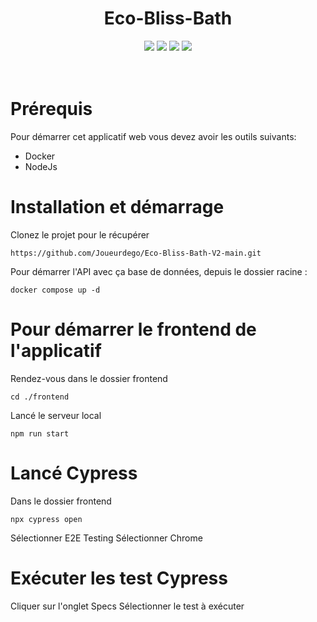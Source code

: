 <div align="center">

# Eco-Bliss-Bath
</div>

<p align="center">
    <img src="https://img.shields.io/badge/MariaDB-v11.7.2-blue">
    <img src="https://img.shields.io/badge/Symfony-v6.2-blue">
    <img src="https://img.shields.io/badge/Angular-v13.3.0-blue">
    <img src="https://img.shields.io/badge/docker--build-passing-brightgreen">
  <br><br><br>
</p>

# Prérequis
Pour démarrer cet applicatif web vous devez avoir les outils suivants:
- Docker
- NodeJs

# Installation et démarrage
Clonez le projet pour le récupérer
``` 
https://github.com/Joueurdego/Eco-Bliss-Bath-V2-main.git
```
Pour démarrer l'API avec ça base de données, depuis le dossier racine :
```
docker compose up -d
```
# Pour démarrer le frontend de l'applicatif
Rendez-vous dans le dossier frontend
```
cd ./frontend
```
Lancé le serveur local 
```
npm run start
```
# Lancé Cypress
Dans le dossier frontend
```
npx cypress open
```
Sélectionner E2E Testing
Sélectionner Chrome
# Exécuter les test Cypress
Cliquer sur l'onglet Specs 
Sélectionner le test à exécuter  